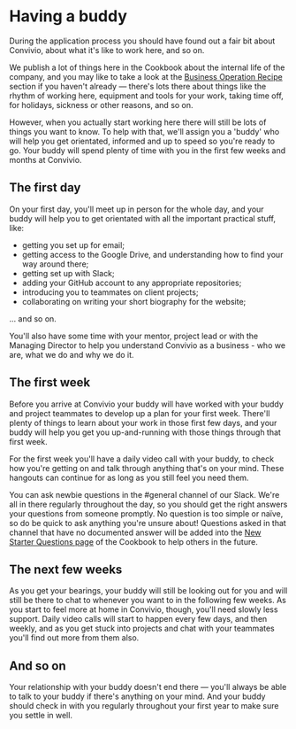 # Having a buddy

During the application process you should have found out a fair bit about Convivio, about what it's like to work here, and so on.

We publish a lot of things here in the Cookbook about the internal life of the company, and you may like to take a look at the [Business Operation Recipe](https://cookbook.weareconvivio.com/~/drafts/-LTgOs4YiL1y214h20VW/primary/business-operation-recipe) section if you haven't already — there's lots there about things like the rhythm of working here, equipment and tools for your work, taking time off, for holidays, sickness or other reasons, and so on.

However, when you actually start working here there will still be lots of things you want to know. To help with that, we'll assign you a 'buddy' who will help you get orientated, informed and up to speed so you're ready to go. Your buddy will spend plenty of time with you in the first few weeks and months at Convivio.

## The first day

On your first day, you'll meet up in person for the whole day, and your buddy will help you to get orientated with all the important practical stuff, like:

* getting you set up for email;
* getting access to the Google Drive, and understanding how to find your way around there;
* getting set up with Slack;
* adding your GitHub account to any appropriate repositories;
* introducing you to teammates on client projects;
* collaborating on writing your short biography for the website;

… and so on.

You'll also have some time with your mentor, project lead or with the Managing Director to help you understand Convivio as a business - who we are, what we do and why we do it.

## The first week

Before you arrive at Convivio your buddy will have worked with your buddy and project teammates to develop up a plan for your first week. There'll plenty of things to learn about your work in those first few days, and your buddy will help you get you up-and-running with those things through that first week.

For the first week you'll have a daily video call with your buddy, to check how you're getting on and talk through anything that's on your mind. These hangouts can continue for as long as you still feel you need them.

You can ask newbie questions in the \#general channel of our Slack. We're all in there regularly throughout the day, so you should get the right answers your questions from someone promptly. No question is too simple or naïve, so do be quick to ask anything you're unsure about! Questions asked in that channel that have no documented answer will be added into the [New Starter Questions page](help-im-new.-how-do-i-get-started.md) of the Cookbook to help others in the future.

## The next few weeks

As you get your bearings, your buddy will still be looking out for you and will still be there to chat to whenever you want to in the following few weeks. As you start to feel more at home in Convivio, though, you'll need slowly less support. Daily video calls will start to happen every few days, and then weekly, and as you get stuck into projects and chat with your teammates you'll find out more from them also.

## And so on

Your relationship with your buddy doesn't end there — you'll always be able to talk to your buddy if there's anything on your mind. And your buddy should check in with you regularly throughout your first year to make sure you settle in well.

